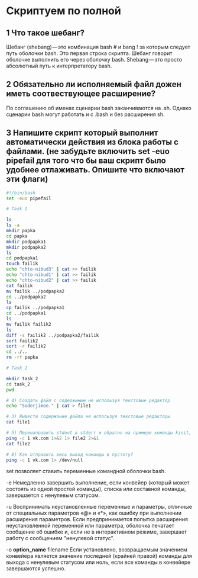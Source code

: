 # Скриптуем по полной

## 1 Что такое шебанг?
Шебанг (shebang) — это комбинация bash # и bang ! за которым следует путь оболочки bash. Это первая строка скрипта. Шебанг говорит оболочке выполнить его через оболочку bash. Shebang — это просто абсолютный путь к интерпретатору bash.
## 2 Обязательно ли исполняемый файл дожен иметь соотвествующее расширение?
По соглашению об именах сценарии bash заканчиваются на .sh. Однако сценарии bash могут работать и с .bash и без расширения sh.
## 3 Напишите скрипт который выполнит автоматически действия из блока работы с файлами. (не забудьте включить set -euo pipefail для того что бы ваш скрипт было удобнее отлаживать. Опишите что включают эти флаги)
```bash
#!/bin/bash
set -euo pipefail

# Task 1

ls
ls -a
mkdir papka
cd papka
mkdir podpapka1
mkdir podpapka2
ls
cd podpapka1
touch failik
echo "chto-nibud3" | cat >> failik
echo "chto-nibud1" | cat >> failik
echo "chto-nibud2" | cat >> failik
cat failik
mv failik ../podpapka2
cd ../podpapka2
ls
cp failik ../podpapka1
cd ../podpapka1
ls
mv failik failik2
ls
diff -s failik2 ../podpapka2/failik
sort failik2
sort -r failik2
cd ../..
rm -rf papka

# Task 2

mkdir task_2
cd task_2
pwd

# 4) Создать файл с содержимым не используя текстовые редактор
echo "Soderjimoe." | cat > file1

# 3) Вывести содержание файла не используя текстовые редакторы
cat file1

# 5) Перенаправить stdout в stderr и обратно на примере команды kinit, ping, tracert
ping -c 1 vk.com 1>&2 1> file2 2>&1
cat file2

# 8) Как отправить весь вывод команды в пустоту?
ping -c 1 vk.com 1> /dev/null
```
set позволяет ставить переменные командной оболочки bash.

-e  Немедленно завершить выполнение, если конвейер (который может состоять из одной простой команды), списка или составной команды, завершается с ненулевым статусом.

-u  Воспринимать неустановленные переменные и параметры, отличные от специальных параметров «@» и «\*», как ошибку при выполнении расширения параметров. Если предпринимается попытка расширения неустановленной переменной или параметра, оболочка печатает сообщение об ошибке и, если не в интерактивном режиме, завершает работу с сообщением "ненулевой статус".

-o __option_name__
    filename
        Если установлено, возвращаемым значением конвейера является значение последней (крайней правой) команды для выхода с ненулевым статусом или ноль, если
        все команды в конвейере завершаются успешно.
